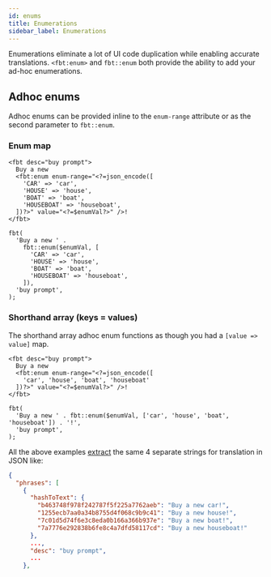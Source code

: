 ```yaml
---
id: enums
title: Enumerations
sidebar_label: Enumerations
---
```


Enumerations eliminate a lot of UI code duplication while enabling accurate translations.  `<fbt:enum>` and `fbt::enum` both provide the ability to add your ad-hoc enumerations.

## Adhoc enums
Adhoc enums can be provided inline to the `enum-range` attribute or as the second parameter to `fbt::enum`.
### Enum map
```
<fbt desc="buy prompt">
  Buy a new
  <fbt:enum enum-range="<?=json_encode([
    'CAR' => 'car',
    'HOUSE' => 'house',
    'BOAT' => 'boat',
    'HOUSEBOAT' => 'houseboat',
  ])?>" value="<?=$enumVal?>" />!
</fbt>

fbt(
  'Buy a new ' .
    fbt::enum($enumVal, [
      'CAR' => 'car',
      'HOUSE' => 'house',
      'BOAT' => 'boat',
      'HOUSEBOAT' => 'houseboat',
    ]),
  'buy prompt',
);
```

### Shorthand array (keys = values)
The shorthand array adhoc enum functions as though you had a `[value => value]` map.
```
<fbt desc="buy prompt">
  Buy a new
  <fbt:enum enum-range="<?=json_encode([
    'car', 'house', 'boat', 'houseboat'
  ])?>" value="<?=$enumVal?>" />!
</fbt>

fbt(
  'Buy a new ' . fbt::enum($enumVal, ['car', 'house', 'boat', 'houseboat']) . '!',
  'buy prompt',
);
```

All the above examples [extract](collection.md) the same 4 separate strings for translation in JSON like:

```json
{
  "phrases": [
    {
      "hashToText": {
        "b463748f978f242787f5f225a7762aeb": "Buy a new car!",
        "1255ecb7aa0a34b8755d4f068c9b9c41": "Buy a new house!",
        "7c01d5d74f6e3c8eda0b166a366b937e": "Buy a new boat!",
        "7a7776e292838b6fe8c4a7dfd58117cd": "Buy a new houseboat!"
      },
      ...,
      "desc": "buy prompt",
      ...
    },
```

